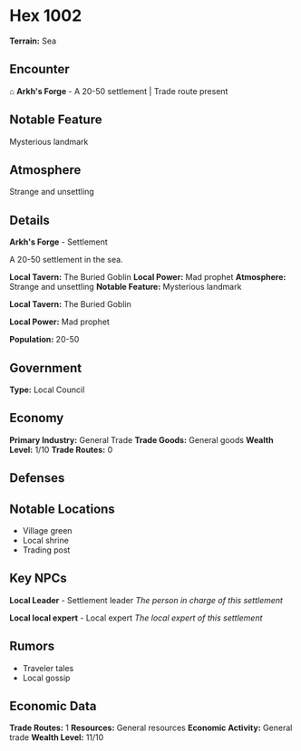 # Hex 1002

**Terrain:** Sea

## Encounter
⌂ **Arkh's Forge** - A 20-50 settlement | Trade route present

## Notable Feature
Mysterious landmark

## Atmosphere
Strange and unsettling

## Details
**Arkh's Forge** - Settlement

A 20-50 settlement in the sea.

**Local Tavern:** The Buried Goblin
**Local Power:** Mad prophet
**Atmosphere:** Strange and unsettling
**Notable Feature:** Mysterious landmark

**Local Tavern:** The Buried Goblin

**Local Power:** Mad prophet

**Population:** 20-50

## Government
**Type:** Local Council

## Economy
**Primary Industry:** General Trade
**Trade Goods:** General goods
**Wealth Level:** 1/10
**Trade Routes:** 0

## Defenses

## Notable Locations
- Village green
- Local shrine
- Trading post

## Key NPCs
**Local Leader** - Settlement leader
*The person in charge of this settlement*

**Local local expert** - Local expert
*The local expert of this settlement*

## Rumors
- Traveler tales
- Local gossip

## Economic Data
**Trade Routes:** 1
**Resources:** General resources
**Economic Activity:** General trade
**Wealth Level:** 11/10
